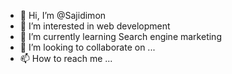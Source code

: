 - 👋 Hi, I’m @Sajidimon
- 👀 I’m interested in web development
- 🌱 I’m currently learning Search engine marketing
- 💞️ I’m looking to collaborate on ...
- 📫 How to reach me ...

<!---
Sajidimon/Sajidimon is a ✨ special ✨ repository because its `README.md` (this file) appears on your GitHub profile.
You can click the Preview link to take a look at your changes.
--->
